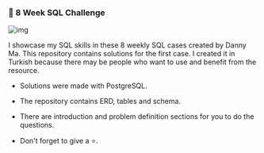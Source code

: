 ### :diamond_shape_with_a_dot_inside: 8 Week SQL Challenge

![img](https://8weeksqlchallenge.com/images/8-week-sql-challenge.png)

I showcase my SQL skills in these 8 weekly SQL cases created by Danny Ma. This repository contains solutions for the first case. I created it in Turkish because there may be people who want to use and benefit from the resource.

* Solutions were made with PostgreSQL.
* The repository contains ERD, tables and schema.
* There are introduction and problem definition sections for you to do the questions.

* Don't forget to give a ⭐.
